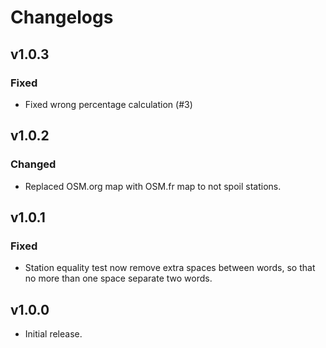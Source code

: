 # Changelogs

## v1.0.3

### Fixed

- Fixed wrong percentage calculation (#3)

## v1.0.2

### Changed

- Replaced OSM.org map with OSM.fr map to not spoil stations.

## v1.0.1

### Fixed

- Station equality test now remove extra spaces between words, so that no more than one space separate two words.

## v1.0.0

- Initial release.